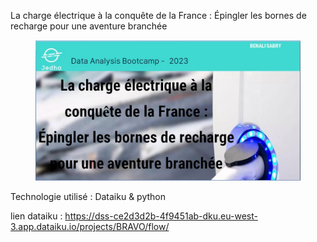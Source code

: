 La charge électrique à la conquête de la France : Épingler les bornes de recharge pour une aventure branchée
<figure>
    <img src="photo_de_couverture.JPG"/>
</figure>

Technologie utilisé : Dataiku & python

lien dataiku : https://dss-ce2d3d2b-4f9451ab-dku.eu-west-3.app.dataiku.io/projects/BRAVO/flow/
